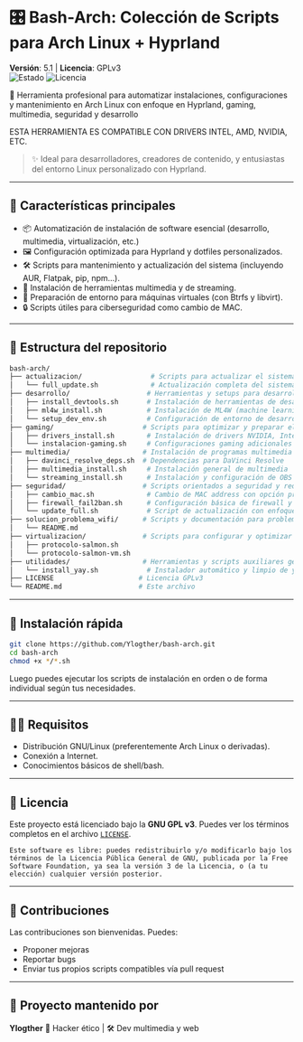 
# 🎛️ Bash-Arch: Colección de Scripts para Arch Linux + Hyprland

**Versión**: 5.1 | **Licencia**: GPLv3  
![Estado](https://img.shields.io/badge/estado-estable-brightgreen)
![Licencia](https://img.shields.io/github/license/Ylogther/bash-s?color=blue)

🔧 Herramienta profesional para automatizar instalaciones, configuraciones y mantenimiento en Arch Linux con enfoque en Hyprland, gaming, multimedia, seguridad y desarrollo

ESTA HERRAMIENTA ES COMPATIBLE CON DRIVERS INTEL, AMD, NVIDIA, ETC.

> ✨ Ideal para desarrolladores, creadores de contenido, y entusiastas del entorno Linux personalizado con Hyprland.

---

## 🧰 Características principales

- 📦 Automatización de instalación de software esencial (desarrollo, multimedia, virtualización, etc.)
- 🖼️ Configuración optimizada para Hyprland y dotfiles personalizados.
- 🛠️ Scripts para mantenimiento y actualización del sistema (incluyendo AUR, Flatpak, pip, npm...).
- 🎥 Instalación de herramientas multimedia y de streaming.
- 🧪 Preparación de entorno para máquinas virtuales (con Btrfs y libvirt).
- 🔒 Scripts útiles para ciberseguridad como cambio de MAC.

---

## 📂 Estructura del repositorio

```bash
bash-arch/
├── actualizacion/                 # Scripts para actualizar el sistema
│   └── full_update.sh             # Actualización completa del sistema
├── desarrollo/                   # Herramientas y setups para desarrollo
│   ├── install_devtools.sh       # Instalación de herramientas de desarrollo
│   ├── ml4w_install.sh           # Instalación de ML4W (machine learning para Windows)
│   └── setup_dev_env.sh          # Configuración de entorno de desarrollo
├── gaming/                      # Scripts para optimizar y preparar el entorno gaming
│   ├── drivers_install.sh        # Instalación de drivers NVIDIA, Intel, AMD, etc.
│   └── instalacion-gaming.sh     # Configuraciones gaming adicionales
├── multimedia/                  # Instalación de programas multimedia y streaming
│   ├── davinci_resolve_deps.sh  # Dependencias para DaVinci Resolve
│   ├── multimedia_install.sh     # Instalación general de multimedia
│   └── streaming_install.sh      # Instalación y configuración de OBS y plugins
├── seguridad/                   # Scripts orientados a seguridad y red
│   ├── cambio_mac.sh             # Cambio de MAC address con opción propia o predeterminada
│   ├── firewall_fail2ban.sh      # Configuración básica de firewall y fail2ban
│   └── update_full.sh            # Script de actualización con enfoque en seguridad
├── solucion_problema_wifi/      # Scripts y documentación para problemas wifi
│   └── README.md
├── virtualizacion/              # Scripts para configurar y optimizar virtualización
│   ├── protocolo-salmon.sh
│   └── protocolo-salmon-vm.sh
├── utilidades/                  # Herramientas y scripts auxiliares generales
│   └── install_yay.sh            # Instalador automático y limpio de yay
├── LICENSE                     # Licencia GPLv3
└── README.md                   # Este archivo

````

---

## 🚀 Instalación rápida

```bash
git clone https://github.com/Ylogther/bash-arch.git
cd bash-arch
chmod +x */*.sh
```

Luego puedes ejecutar los scripts de instalación en orden o de forma individual según tus necesidades.

---

## 🧑‍💻 Requisitos

* Distribución GNU/Linux (preferentemente Arch Linux o derivadas).
* Conexión a Internet.
* Conocimientos básicos de shell/bash.

---

## 📖 Licencia

Este proyecto está licenciado bajo la **GNU GPL v3**. Puedes ver los términos completos en el archivo [`LICENSE`](LICENSE).

```
Este software es libre: puedes redistribuirlo y/o modificarlo bajo los términos de la Licencia Pública General de GNU, publicada por la Free Software Foundation, ya sea la versión 3 de la Licencia, o (a tu elección) cualquier versión posterior.
```

---

## 🤝 Contribuciones

Las contribuciones son bienvenidas. Puedes:

* Proponer mejoras
* Reportar bugs
* Enviar tus propios scripts compatibles vía pull request

---

## 🎥 Proyecto mantenido por

**Ylogther**
🧠 Hacker ético | 🛠️ Dev multimedia y web

